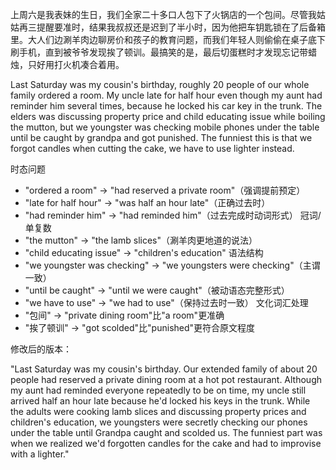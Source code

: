上周六是我表妹的生日，我们全家二十多口人包下了火锅店的一个包间。尽管我姑姑再三提醒要准时，结果我叔叔还是迟到了半小时，因为他把车钥匙锁在了后备箱里。大人们边涮羊肉边聊房价和孩子的教育问题，而我们年轻人则偷偷在桌子底下刷手机，直到被爷爷发现挨了顿训。最搞笑的是，最后切蛋糕时才发现忘记带蜡烛，只好用打火机凑合着用。

Last Saturday was my cousin's birthday, roughly 20 people of our whole family ordered a room. My uncle late for half hour even though my aunt had reminder him several times, because he locked his car key in the trunk. The elders was discussing property price and child educating issue while boiling the mutton, but we youngster was checking mobile phones under the table until be caught by grandpa and got punished. The funniest this is that we forgot candles when cutting the cake, we have to use lighter instead. 

时态问题
- "ordered a room" → "had reserved a private room"（强调提前预定）
- "late for half hour" → "was half an hour late"（正确过去时）
- "had reminder him" → "had reminded him"（过去完成时动词形式）
冠词/单复数
- "the mutton" → "the lamb slices"（涮羊肉更地道的说法）
- "child educating issue" → "children's education"
语法结构
- "we youngster was checking" → "we youngsters were checking"（主谓一致）
- "until be caught" → "until we were caught"（被动语态完整形式）
- "we have to use" → "we had to use"（保持过去时一致）
文化词汇处理
- "包间" → "private dining room"比"a room"更准确
- "挨了顿训" → "got scolded"比"punished"更符合原文程度

修改后的版本：

"Last Saturday was my cousin's birthday. Our extended family of about 20 people had reserved a private dining room at a hot pot restaurant. Although my aunt had reminded everyone repeatedly to be on time, my uncle still arrived half an hour late because he'd locked his keys in the trunk. While the adults were cooking lamb slices and discussing property prices and children's education, we youngsters were secretly checking our phones under the table until Grandpa caught and scolded us. The funniest part was when we realized we'd forgotten candles for the cake and had to improvise with a lighter."